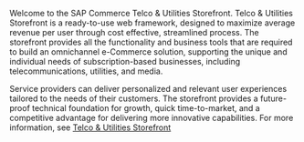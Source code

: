 Welcome to the SAP Commerce Telco & Utilities Storefront. Telco & Utilities Storefront is a ready-to-use web framework, designed to maximize average revenue per user through cost effective, streamlined process. The storefront provides all the functionality and business tools that are required to build an omnichannel e-Commerce solution, supporting the unique and individual needs of subscription-based businesses, including telecommunications, utilities, and media.

Service providers can deliver personalized and relevant user experiences tailored to the needs of their customers. The storefront provides a future-proof technical foundation for growth, quick time-to-market, and a competitive advantage for delivering more innovative capabilities. For more information, see [Telco & Utilities Storefront](https://help.sap.com/viewer/DRAFT/4e9e1795f3e04125b3e0206dfefbf3a9/2005/en-US/8af76e0086691014b65a94b19f679088.html) 
